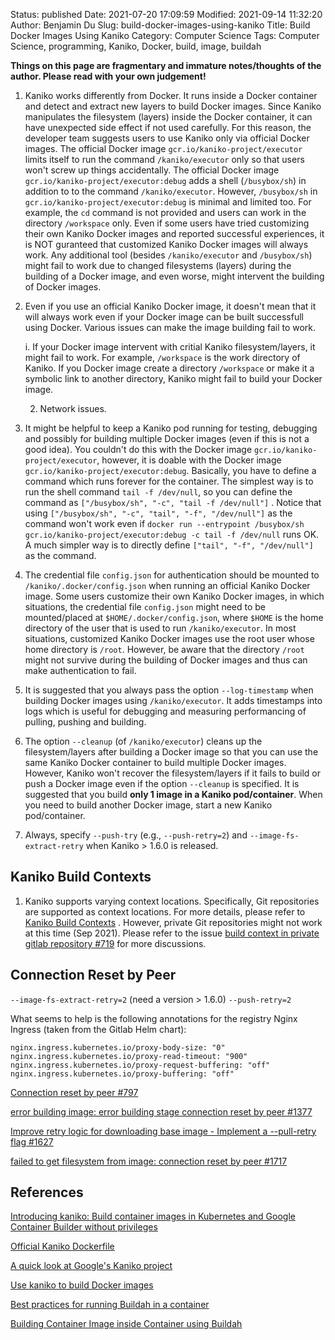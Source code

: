 Status: published
Date: 2021-07-20 17:09:59
Modified: 2021-09-14 11:32:20
Author: Benjamin Du
Slug: build-docker-images-using-kaniko
Title: Build Docker Images Using Kaniko
Category: Computer Science
Tags: Computer Science, programming, Kaniko, Docker, build, image, buildah

**Things on this page are fragmentary and immature notes/thoughts of the author. Please read with your own judgement!**

1. Kaniko works differently from Docker. 
    It runs inside a Docker container and detect and extract new layers to build Docker images. 
    Since Kaniko manipulates the filesystem (layers) inside the Docker container,
    it can have unexpected side effect if not used carefully. 
    For this reason,
    the developer team suggests users to use Kaniko only via official Docker images.
    The official Docker image
    `gcr.io/kaniko-project/executor` 
    limits itself to run the command `/kaniko/executor` only
    so that users won't screw up things accidentally.
    The official Docker image
    `gcr.io/kaniko-project/executor:debug`
    adds a shell (`/busybox/sh`) in addition to to the command `/kaniko/executor`.
    However,
    `/busybox/sh` in `gcr.io/kaniko-project/executor:debug`
    is minimal and limited too.
    For example,
    the `cd` command is not provided 
    and users can work in the directory `/workspace` only.
    Even if some users have tried customizing their own Kaniko Docker images 
    and reported successful experiences,
    it is NOT guranteed that customized Kaniko Docker images will always work.
    Any additional tool (besides `/kaniko/executor` and `/busybox/sh`) 
    might fail to work due to changed filesystems (layers) during the building of a Docker image,
    and even worse, might intervent the building of Docker images.

2. Even if you use an official Kaniko Docker image, 
    it doesn't mean that it will always work 
    even if your Docker image can be built successfull using Docker.
    Various issues can make the image building fail to work.

    i. If your Docker image intervent with critial Kaniko filesystem/layers,
        it might fail to work.
        For example, 
        `/workspace` is the work directory of Kaniko.
        If you Docker image create a directory `/workspace` 
        or make it a symbolic link to another directory,
        Kaniko might fail to build your Docker image.

    2. Network issues.

2. It might be helpful to keep a Kaniko pod running 
    for testing, debugging and possibly for building multiple Docker images (even if this is not a good idea).
    You couldn't do this with the Docker image 
    `gcr.io/kaniko-project/executor`,
    however, 
    it is doable with the Docker image
    `gcr.io/kaniko-project/executor:debug`.
    Basically,
    you have to define a command which runs forever for the container.
    The simplest way is to run the shell command `tail -f /dev/null`,
    so you can define the command as 
    `["/busybox/sh", "-c", "tail -f /dev/null"]`
    .
    Notice that using 
    `["/busybox/sh", "-c", "tail", "-f", "/dev/null"]`
    as the command won't work 
    even if `docker run --entrypoint /busybox/sh gcr.io/kaniko-project/executor:debug -c tail -f /dev/null` runs OK.
    A much simpler way is to directly define `["tail", "-f", "/dev/null"]` as the command.

2. The credential file `config.json` for authentication 
    should be mounted to `/kaniko/.docker/config.json` 
    when running an official Kaniko Docker image.
    Some users customize their own Kaniko Docker images,
    in which situations, 
    the credential file `config.json` might need to be mounted/placed at `$HOME/.docker/config.json`,
    where `$HOME` is the home directory of the user that is used to run `/kaniko/executor`.
    In most situations, 
    customized Kaniko Docker images use the root user 
    whose home directory is `/root`.
    However, 
    be aware that the directory `/root` might not survive during the building of Docker images 
    and thus can make authentication to fail.

3. It is suggested that you always pass the option `--log-timestamp` 
    when building Docker images using `/kaniko/executor`.
    It adds timestamps into logs 
    which is useful for debugging and measuring performancing of pulling, pushing and building.

4. The option `--cleanup` (of `/kaniko/executor`) cleans up the filesystem/layers
    after building a Docker image 
    so that you can use the same Kaniko Docker container to build multiple Docker images.
    However,
    Kaniko won't recover the filesystem/layers if it fails to build or push a Docker image
    even if the option `--cleanup` is specified.
    It is suggested that you build **only 1 image in a Kaniko pod/container**.
    When you need to build another Docker image, 
    start a new Kaniko pod/container.

5. Always, specify `--push-try` (e.g., `--push-retry=2`)
    and `--image-fs-extract-retry` when Kaniko > 1.6.0 is released.

## Kaniko Build Contexts

1. Kaniko supports varying context locations.
    Specifically, 
    Git repositories are supported as context locations.
    For more details, 
    please refer to
    [Kaniko Build Contexts](https://github.com/GoogleContainerTools/kaniko#kaniko-build-contexts)
    .
    However, 
    private Git repositories might not work at this time (Sep 2021).
    Please refer to the issue
    [build context in private gitlab repository #719](https://github.com/GoogleContainerTools/kaniko/issues/719)
    for more discussions.

## Connection Reset by Peer

`--image-fs-extract-retry=2` (need a version > 1.6.0)
`--push-retry=2`

What seems to help is the following annotations for the registry Nginx Ingress (taken from the Gitlab Helm chart):

    nginx.ingress.kubernetes.io/proxy-body-size: "0"
    nginx.ingress.kubernetes.io/proxy-read-timeout: "900"
    nginx.ingress.kubernetes.io/proxy-request-buffering: "off"
    nginx.ingress.kubernetes.io/proxy-buffering: "off"

[Connection reset by peer #797](https://github.com/GoogleContainerTools/kaniko/issues/797)

[error building image: error building stage connection reset by peer #1377](https://github.com/GoogleContainerTools/kaniko/issues/1377)

[Improve retry logic for downloading base image - Implement a --pull-retry flag #1627](https://github.com/GoogleContainerTools/kaniko/issues/1627)

[failed to get filesystem from image: connection reset by peer #1717](https://github.com/GoogleContainerTools/kaniko/issues/1717)

## References

[Introducing kaniko: Build container images in Kubernetes and Google Container Builder without privileges](https://cloud.google.com/blog/products/containers-kubernetes/introducing-kaniko-build-container-images-in-kubernetes-and-google-container-builder-even-without-root-access)

[Official Kaniko Dockerfile](https://github.com/GoogleContainerTools/kaniko/blob/master/deploy/Dockerfile)

[A quick look at Google's Kaniko project](https://blog.alexellis.io/quick-look-at-google-kaniko/)

[Use kaniko to build Docker images](https://docs.gitlab.com/ee/ci/docker/using_kaniko.html)

[Best practices for running Buildah in a container](https://developers.redhat.com/blog/2019/08/14/best-practices-for-running-buildah-in-a-container)

[Building Container Image inside Container using Buildah](https://insujang.github.io/2020-11-09/building-container-image-inside-container-using-buildah/)
